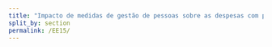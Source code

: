 ```yaml
---
title: "Impacto de medidas de gestão de pessoas sobre as despesas com pessoal"
split_by: section
permalink: /EE15/
---
```

